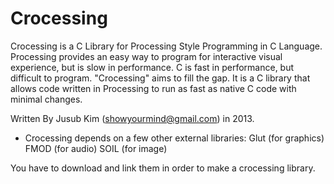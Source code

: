# Crocessing

Crocessing is a C Library for Processing Style Programming in C
Language. Processing provides an easy way to program for interactive
visual experience, but is slow in performance. C is fast in
performance, but difficult to program. 
"Crocessing" aims to fill the gap. It is a C library that allows
code written in Processing to run as fast as native C code with
minimal changes. 

Written By Jusub Kim (showyourmind@gmail.com) in 2013.

* Crocessing depends on a few other external libraries: 
Glut (for graphics)
FMOD (for audio)
SOIL (for image)

You have to download and link them in order to make a crocessing 
library.  

